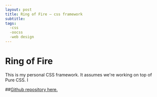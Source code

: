 ```yaml
---
layout: post
title: Ring of Fire – css framework
subtitle:
tags:
  -css
  -oocss
  -web design
---
```


# Ring of Fire

This is my personal CSS framework. It assumes we're working on top of Pure CSS. I

##[Github repository here.](https://github.com/johnmccartin/ring-of-fire)


